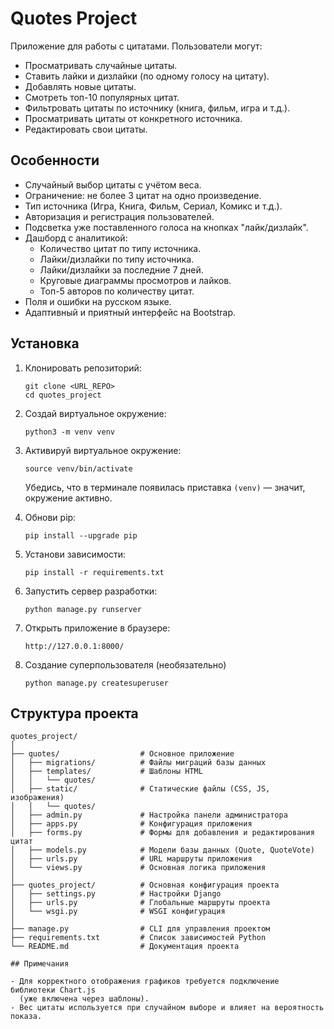 # Quotes Project

Приложение для работы с цитатами. Пользователи могут:

- Просматривать случайные цитаты.
- Ставить лайки и дизлайки (по одному голосу на цитату).
- Добавлять новые цитаты.
- Смотреть топ-10 популярных цитат.
- Фильтровать цитаты по источнику (книга, фильм, игра и т.д.).
- Просматривать цитаты от конкретного источника.
- Редактировать свои цитаты.

## Особенности

- Случайный выбор цитаты с учётом веса.
- Ограничение: не более 3 цитат на одно произведение.
- Тип источника (Игра, Книга, Фильм, Сериал, Комикс и т.д.).
- Авторизация и регистрация пользователей.
- Подсветка уже поставленного голоса на кнопках "лайк/дизлайк".
- Дашборд с аналитикой:
  - Количество цитат по типу источника.
  - Лайки/дизлайки по типу источника.
  - Лайки/дизлайки за последние 7 дней.
  - Круговые диаграммы просмотров и лайков.
  - Топ-5 авторов по количеству цитат.
- Поля и ошибки на русском языке.
- Адаптивный и приятный интерфейс на Bootstrap.

## Установка

1. Клонировать репозиторий:

    ```
    git clone <URL_REPO>
    cd quotes_project
    ```

2. Создай виртуальное окружение:
    ```
    python3 -m venv venv
    ```

3. Активируй виртуальное окружение:
    ```
    source venv/bin/activate
    ```
    Убедись, что в терминале появилась приставка `(venv)` — значит, окружение активно.

4. Обнови pip:
    ```
    pip install --upgrade pip
    ```

5. Установи зависимости:
    ```
    pip install -r requirements.txt
    ```


6. Запустить сервер разработки:
    ```
    python manage.py runserver
    ```

7. Открыть приложение в браузере:
    ```
    http://127.0.0.1:8000/
    ```

8. Создание суперпользователя (необязательно)
    ```
    python manage.py createsuperuser
    ```

## Структура проекта

```text
quotes_project/
│
├── quotes/                  # Основное приложение
│   ├── migrations/          # Файлы миграций базы данных
│   ├── templates/           # Шаблоны HTML
│   │   └── quotes/          
│   ├── static/              # Статические файлы (CSS, JS, изображения)
│   │   └── quotes/
│   ├── admin.py             # Настройка панели администратора
│   ├── apps.py              # Конфигурация приложения
│   ├── forms.py             # Формы для добавления и редактирования цитат
│   ├── models.py            # Модели базы данных (Quote, QuoteVote)
│   ├── urls.py              # URL маршруты приложения
│   └── views.py             # Основная логика приложения
│
├── quotes_project/          # Основная конфигурация проекта
│   ├── settings.py          # Настройки Django
│   ├── urls.py              # Глобальные маршруты проекта
│   └── wsgi.py              # WSGI конфигурация
│
├── manage.py                # CLI для управления проектом
├── requirements.txt         # Список зависимостей Python
└── README.md                # Документация проекта

## Примечания

- Для корректного отображения графиков требуется подключение библиотеки Chart.js 
  (уже включена через шаблоны).
- Вес цитаты используется при случайном выборе и влияет на вероятность показа.
